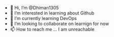 - 👋 Hi, I’m @Dhiman1305
- 👀 I’m interested in learning about Github 
- 🌱 I’m currently learning DevOps
- 💞️ I’m looking to collaborate on learnign for now
- 📫 How to reach me ... I am unreachable

<!---
Dhiman1305/Dhiman1305 is a ✨ special ✨ repository because its `README.md` (this file) appears on your GitHub profile.
You can click the Preview link to take a look at your changes.
--->
